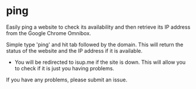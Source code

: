 ping
====

Easily ping a website to check its availability and then retrieve its IP address from the Google Chrome Omnibox.

Simple type 'ping' and hit tab followed by the domain. This will return the status of the website and the IP address if it is available.

 - You will be redirected to isup.me if the site is down. This will allow you to check if it is just you having problems.

If you have any problems, please submit an issue.
